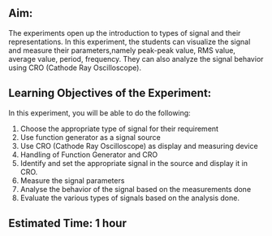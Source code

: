 ## Aim:
The experiments open up the introduction to types of signal and their representations.
In this experiment, the students can visualize the signal and measure their parameters,namely peak-peak value, RMS value, average value, period, frequency.
They can also analyze the signal behavior using CRO (Cathode Ray Oscilloscope).
## Learning Objectives of the Experiment:
In this experiment, you will be able to do the following:

1. Choose the appropriate type of signal for their requirement
2. Use function generator as a signal source
3. Use CRO (Cathode Ray Oscilloscope) as display and measuring device
4. Handling of Function Generator and CRO
5. Identify and set the appropriate signal in the source and display it in CRO. 
6. Measure the signal parameters
7. Analyse the behavior of the signal based on the measurements done
8. Evaluate the various types of signals based on the analysis done.

## Estimated Time: 1 hour
